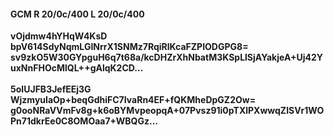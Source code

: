 #### GCM R 20/0c/400 L 20/0c/400
**vOjdmw4hYHqW4KsD**<br/>**bpV614SdyNqmLGINrrX1SNMz7RqiRlKcaFZPIODGPG8=**<br/>**sv9zkO5W30GYpguH6q7t68a/kcDHZrXhNbatM3KSpLlSjAYakjeA+Uj42YuxNnFHOcMlQL++gAlqK2CD...**<br/><br/>
**5oIUJFB3JefEEj3G**<br/>**WjzmyuIaOp+beqGdhiFC7IvaRn4EF+fQKMheDpGZ2Ow=**<br/>**g0ooNRaVVmFv8g+k6oBYMvpeopqA+07Pvsz91i0pTXlPXwwqZISVr1WOPn71dkrEe0C8OMOaa7+WBQGz...**